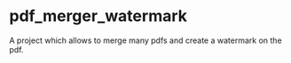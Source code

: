 # pdf_merger_watermark
A project which allows to merge many pdfs and create a watermark on the pdf.
